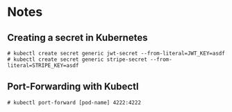 # Notes

## Creating a secret in Kubernetes

```shell
# kubectl create secret generic jwt-secret --from-literal=JWT_KEY=asdf
# kubectl create secret generic stripe-secret --from-literal=STRIPE_KEY=asdf
```

## Port-Forwarding with Kubectl

```shell
# kubectl port-forward [pod-name] 4222:4222
```
